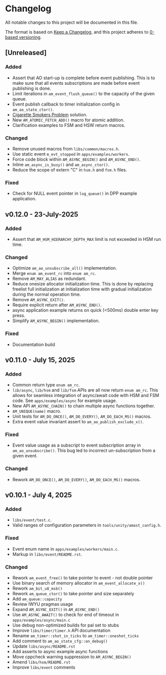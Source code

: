 # Changelog

All notable changes to this project will be documented in this file.

The format is based on [Keep a Changelog](https://keepachangelog.com/en/1.1.0/),
and this project adheres to [0-based versioning](https://0ver.org/).

## [Unreleased]

### Added

- Assert that AO start-up is complete before event publishing.
  This is to make sure that all events subscriptions are made before
  event publishing is done.
- Limit iterations in `am_event_flush_queue()` to the capacity of the given queue.
- Event publish callback to timer initialization config in `am_ao_state_ctor()`.
- [Cigarette Smokers Problem](https://en.wikipedia.org/wiki/Cigarette_smokers_problem) solution.
- New `AM_ATOMIC_FETCH_ADD()` macro for atomic addition.
- Clarification examples to FSM and HSW return macros.

### Changed

- Remove unused macros from `libs/common/macros.h`.
- Use static event `m_evt_stopped` in `apps/examples/workers`.
- Force code block within `AM_ASYNC_BEGIN()` and `AM_ASYNC_END()`.
- Inline `am_async_is_busy()` and `am_async_ctor()`.
- Reduce the scope of extern "C" in `hsm.h` and `fsm.h` files.

### Fixed

- Check for NULL event pointer in `log_queue()` in DPP example application.

## v0.12.0 - 23-July-2025

### Added

- Assert that `AM_HSM_HIERARCHY_DEPTH_MAX` limit is not exceeded in HSM run time.

### Changed

- Optimize `am_ao_unsubscribe_all()` implementation.
- Merge `enum am_event_rc` into `enum am_rc`.
- Remove `AM_MAY_ALIAS` as redundant.
- Reduce onesize allocator initialization time.
  This is done by replacing freelist full initialization at initialization time with
  gradual initialization during the normal operation time.
- Remove `AM_ASYNC_EXIT()`.
- Require explicit return after `AM_ASYNC_END()`.
- async application example returns on quick (<500ms) double enter key press.
- Simplify `AM_ASYNC_BEGIN()` implementation.

### Fixed

- Documentation build

## v0.11.0 - July 15, 2025

### Added

- Common return type `enum am_rc`.
- `lib/async`, `lib/hsm` and `lib/fsm` APIs are all now return `enum am_rc`.
  This allows for seamless integration of async/await code with HSM and FSM code.
  See `apps/examples/async` for example usage.
- New API `AM_ASYNC_CHAIN()` to chain multiple async functions together.
- `AM_UNIQUE(name)` macro.
- Unit tests for `AM_DO_ONCE()`, `AM_DO_EVERY()`, `AM_DO_EACH_MS()` macros.
- Extra event value invariant assert to `am_ao_publish_exclude_x()`.

### Fixed

- Event value usage as a subscript to event subscription array in `am_ao_unsubscribe()`.
  This bug led to incorrect un-subscription from a given event.

### Changed

- Rework `AM_DO_ONCE()`, `AM_DO_EVERY()`, `AM_DO_EACH_MS()` macros.

## v0.10.1 - July 4, 2025

### Added

- `libs/event/test.c`.
- Valid ranges of configuration parameters in `tools/unity/amast_config.h`.

### Fixed

- Event enum name in `apps/examples/workers/main.c`.
- Markup in `libs/event/README.rst`.

### Changed

- Rework `am_event_free()` to take pointer to event - not double pointer
- Use binary search of memory allocator in `am_event_allocate_x()`
- Rework `am_bit_u8_msb()`
- Rework `am_queue_ctor()` to take pointer and size separately
- Add `am_queue::capacity`
- Review IWYU pragmas usage
- Expand `AM_ASYNC_EXIT()` in `AM_ASYNC_END()`
- Use `AM_ASYNC_AWAIT()` to check for end of timeout in `apps/examples/async/main.c`
- Use debug non-optimized builds for pal set to stubs
- Improve `libs/timer/timer.h` API documentation
- Rename `am_timer::shot_in_ticks` to `am_timer::oneshot_ticks`
- Add comment to `am_ao_state_cfg::on_debug()`
- Update `libs/async/README.rst`
- Add asserts to async example async functions
- Move cppcheck warning suppression to `AM_ASYNC_BEGIN()`
- Amend `libs/hsm/README.rst`
- Improve `libs/event` comments
